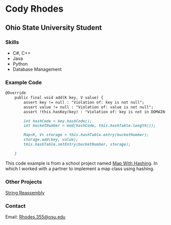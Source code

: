 # Cody Rhodes

## Ohio State University Student

### Skills
- C#, C++
- Java
- Python
- Database Management

### Example Code

```markdown
@Override
    public final void add(K key, V value) {
        assert key != null : "Violation of: key is not null";
        assert value != null : "Violation of: value is not null";
        assert !this.hasKey(key) : "Violation of: key is not in DOMAIN(this)";

        int hashCode = key.hashCode();
        int bucketNumber = mod(hashCode, this.hashTable.length());

        Map<K, V> storage = this.hashTable.entry(bucketNumber);
        storage.add(key, value);
        this.hashTable.setEntry(bucketNumber, storage);

    }
```

This code example is from a school project named [Map With Hashing](https://github.com/Rhodes355/Portfolio/blob/master/MapWithHashing.java). In which I worked with a partner to implement a map class using hashing.


### Other Projects

[String Reassembly](https://github.com/Rhodes355/Portfolio/blob/master/StringReassembly.java)

### Contact

Email: Rhodes.355@osu.edu
